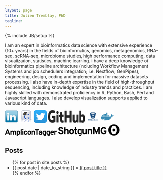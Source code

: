 ```yaml
---
layout: page
title: Julien Tremblay, PhD
tagline: 
---
```



{% include JB/setup %}

<p>I am an expert in bioinformatics data science with extensive experience (10+ years) in the fields of bioinformatics, genomics, metagenomics, RNA-seq, scRNA-seq, microbiome studies, high performance computing, data visualization, statistics, machine learning. I have a deep knowledge of bioinformatics pipeline architecture (including Workflow Management Systems and job schedulers integration; i.e. Nextflow; GenPipes), engineering, design, coding and implementation for massive datasets processing. I also have in-depth expertise in the field of high-throughput sequencing, including knowledge of industry trends and practices. I am highly skilled with demonstrated proficiency in R, Python, Bash, Perl and Javascript languages. I also develop visualization supports applied to various kind of data.</p>

  <p>
    <a href='https://linkedin.com/in/julien-tremblay-32b88835'><img src='images/linkedin.png' alt='linkedin' width='42' height='42'></a>
    <a href='https://scholar.google.ca/citations?user=sbA3Bh8AAAAJ&hl=en&oi=ao'><img src='images/gscholar.png' alt='gscholar' width='42' height='42'></a>
    <a href='https://twitter.com/julio_514'><img src='images/twitter.png' alt='twitter' width='42' height='42'></a>
    <!--<a href='www.environmentalgenomics.com'><img src='images/wordpress.png' alt='twitter' width='42' height='42'></a>-->
    <a href='https://github.com/jtremblay'><img src='images/github.png' alt='github' width='120' height='42'></a>
    <a href='https://bitbucket.org/jtremblay514/'><img src='images/bitbucket_icon.png' alt='bbucket' width='42' height='42'></a>
    <a href='https://hub.docker.com/u/julio514'><img src='images/dockerhub.png' alt='github' width='42' height='42'></a>
    <a href='https://jtremblay.github.io/amplicontagger.html'><img src='images/amplicontagger_logo.png' alt='amplicontagger' width='166' height='23'></a>
    <a href='https://jtremblay.github.io/shotgunmg.html'><img src='images/shotgunMG_logo.png' alt='shotgunmg' width='156' height='30'></a>
    <a href='https://observablehq.com/@jtremblay'><img src='images/qq4vXsM7_40x40.png' alt='observablehq' width='40' height='40'></a>
  </p>


    
## Posts

<ul class="posts">
  {% for post in site.posts %}
    <li><span>{{ post.date | date_to_string }}</span> &raquo; <a href="{{ BASE_PATH }}{{ post.url }}">{{ post.title }}</a></li>
  {% endfor %}
</ul>



